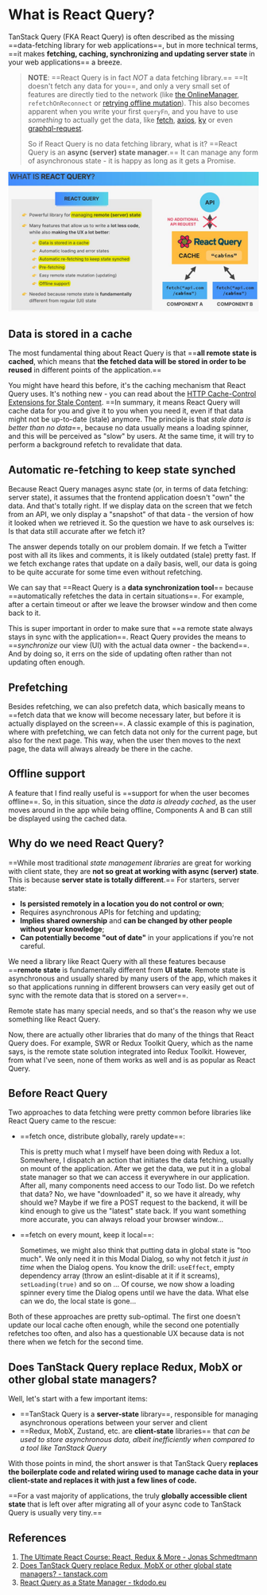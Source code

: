 # What is React Query?

TanStack Query (FKA React Query) is often described as the missing ==data-fetching library for web applications==, but in more technical terms, ==it makes **fetching, caching, synchronizing and updating server state** in your web applications== a breeze.

> **NOTE**: ==React Query is in fact *NOT* a data fetching library.== ==It doesn't fetch any data for you==, and only a very small set of features are directly tied to the network (like [the OnlineManager](https://react-query.tanstack.com/reference/onlineManager), `refetchOnReconnect` or [retrying offline mutation](https://react-query.tanstack.com/guides/mutations#retry)). This also becomes apparent when you write your first `queryFn`, and you have to use *something* to actually get the data, like [fetch](https://developer.mozilla.org/en-US/docs/Web/API/Fetch_API), [axios](https://axios-http.com/), [ky](https://github.com/sindresorhus/ky) or even [graphql-request](https://github.com/prisma-labs/graphql-request).
>
> So if React Query is no data fetching library, what is it? ==React Query is an **async (server) state manager**.== It can manage any form of asynchronous state - it is happy as long as it gets a Promise.

![React_Query01](../../img/React_Query01.jpg)

## Data is stored in a cache

The most fundamental thing about React Query is that ==**all remote state is cached**, which means that **the fetched data will be stored in order to be reused** in different points of the application.==

You might have heard this before, it's the caching mechanism that React Query uses. It's nothing new - you can read about the [HTTP Cache-Control Extensions for Stale Content](https://datatracker.ietf.org/doc/html/rfc5861). ==In summary, it means React Query will cache data for you and give it to you when you need it, even if that data might not be up-to-date (stale) anymore. The principle is that _stale data is better than no data_==, because no data usually means a loading spinner, and this will be perceived as "slow" by users. At the same time, it will try to perform a background refetch to revalidate that data.

## Automatic re-fetching to keep state synched

Because React Query manages async state (or, in terms of data fetching: server state), it assumes that the frontend application doesn't "own" the data. And that's totally right. If we display data on the screen that we fetch from an API, we only display a "snapshot" of that data - the version of how it looked when we retrieved it. So the question we have to ask ourselves is: Is that data still accurate after we fetch it?

The answer depends totally on our problem domain. If we fetch a Twitter post with all its likes and comments, it is likely outdated (stale) pretty fast. If we fetch exchange rates that update on a daily basis, well, our data is going to be quite accurate for some time even without refetching.

We can say that ==React Query is a **data synchronization tool**== because ==automatically refetches the data in certain situations==. For example, after a certain timeout or after we leave the browser window and then come back to it.

This is super important in order to make sure that ==a remote state always stays in sync with the application==. React Query provides the means to ==*synchronize* our view (UI) with the actual data owner - the backend==. And by doing so, it errs on the side of updating often rather than not updating often enough.

## Prefetching

Besides refetching, we can also prefetch data, which basically means to ==fetch data that we know will become necessary later, but before it is actually displayed on the screen==. A classic example of this is pagination, where with prefetching, we can fetch data not only for the current page, but also for the next page. This way, when the user then moves to the next page, the data will always already be there in the cache.

## Offline support

A feature that I find really useful is ==support for when the user becomes offline==. So, in this situation, since the _data is already cached_, as the user moves around in the app while being offline, Components A and B can still be displayed using the cached data.

## Why do we need React Query?

==While most traditional _state management libraries_ are great for working with client state, they are **not so great at working with async (server) state**. This is because **server state is totally different**.== For starters, server state:

- **Is persisted remotely in a location you do not control or own**;
- Requires asynchronous APIs for fetching and updating;
- **Implies shared ownership** and **can be changed by other people without your knowledge**;
- **Can potentially become "out of date"** in your applications if you're not careful.

We need a library like React Query with all these features because ==**remote state** is fundamentally different from **UI state**. Remote state is asynchronous and usually shared by many users of the app, which makes it so that applications running in different browsers can very easily get out of sync with the remote data that is stored on a server==.

Remote state has many special needs, and so that's the reason why we use something like React Query.

Now, there are actually other libraries that do many of the things that React Query does. For example, SWR or Redux Toolkit Query, which as the name says, is the remote state solution integrated into Redux Toolkit. However, from what I've seen, none of them works as well and is as popular as React Query.

## Before React Query

Two approaches to data fetching were pretty common before libraries like React Query came to the rescue:

- ==fetch once, distribute globally, rarely update==:

  This is pretty much what I myself have been doing with Redux a lot. Somewhere, I dispatch an action that initiates the data fetching, usually on mount of the application. After we get the data, we put it in a global state manager so that we can access it everywhere in our application. After all, many components need access to our Todo list. Do we refetch that data? No, we have "downloaded" it, so we have it already, why should we? Maybe if we fire a POST request to the backend, it will be kind enough to give us the "latest" state back. If you want something more accurate, you can always reload your browser window...

- ==fetch on every mount, keep it local==:

  Sometimes, we might also think that putting data in global state is "too much". We only need it in this Modal Dialog, so why not fetch it *just in time* when the Dialog opens. You know the drill: `useEffect`, empty dependency array (throw an eslint-disable at it if it screams), `setLoading(true)` and so on ... Of course, we now show a loading spinner every time the Dialog opens until we have the data. What else can we do, the local state is gone...

Both of these approaches are pretty sub-optimal. The first one doesn't update our local cache often enough, while the second one potentially refetches too often, and also has a questionable UX because data is not there when we fetch for the second time.

## Does TanStack Query replace Redux, MobX or other global state managers?

Well, let's start with a few important items:

- ==TanStack Query is a **server-state** library==, responsible for managing asynchronous operations between your server and client
- ==Redux, MobX, Zustand, etc. are **client-state** libraries== that *can be used to store asynchronous data, albeit inefficiently when compared to a tool like TanStack Query*

With those points in mind, the short answer is that TanStack Query **replaces the boilerplate code and related wiring used to manage cache data in your client-state and replaces it with just a few lines of code.**

==For a vast majority of applications, the truly **globally accessible client state** that is left over after migrating all of your async code to TanStack Query is usually very tiny.==

## References

1. [The Ultimate React Course: React, Redux & More - Jonas Schmedtmann](https://www.udemy.com/course/the-ultimate-react-course/)
1. [Does TanStack Query replace Redux, MobX or other global state managers? - tanstack.com](https://tanstack.com/query/latest/docs/react/guides/does-this-replace-client-state)
1. [React Query as a State Manager - tkdodo.eu](https://tkdodo.eu/blog/react-query-as-a-state-manager)